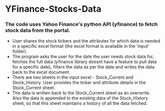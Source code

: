 # YFinance-Stocks-Data

### The code uses Yahoo Finance's python API (yfinance) to fetch stock data from the portal. 
- User shares the stock tickers and the attributes for which data is needed in a specific excel format (the excel format is available in the 'input' folder). 
- The program asks the user for the date the user needs stock data for, fetches the full data (yfinance library doesnt have a feature to pull data for a specific date), filters the data as per the date and writes the data back to the excel document.
- There are two sheets in the input excel - Stock_Current and Stock_History. User provides the ticker and attribute details in the Stock_Current sheet.
- The data is written back to the Stock_Current sheet as an overwrite. Also the data is appended to the existing data of the Stock_History sheet, so that this sheet maintains a history of all the data fetched.
